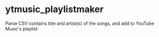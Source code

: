 # ytmusic_playlistmaker
Parse CSV contains title and artist(s) of the songs, and add to YouTube Music's playlist
